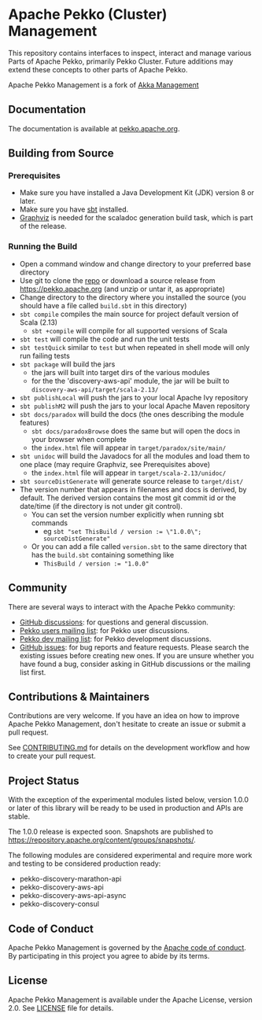 # Apache Pekko (Cluster) Management

This repository contains interfaces to inspect, interact and manage various Parts of Apache Pekko, primarily Pekko Cluster.
Future additions may extend these concepts to other parts of Apache Pekko.

Apache Pekko Management is a fork of [Akka Management](https://github.com/akka/akka-management)

## Documentation

The documentation is available at
[pekko.apache.org](https://pekko.apache.org/docs/pekko-management/current/).

## Building from Source

### Prerequisites
- Make sure you have installed a Java Development Kit (JDK) version 8 or later.
- Make sure you have [sbt](https://www.scala-sbt.org/) installed.
- [Graphviz](https://graphviz.gitlab.io/download/) is needed for the scaladoc generation build task, which is part of the release.

### Running the Build
- Open a command window and change directory to your preferred base directory
- Use git to clone the [repo](https://github.com/apache/incubator-pekko-management) or download a source release from https://pekko.apache.org (and unzip or untar it, as appropriate)
- Change directory to the directory where you installed the source (you should have a file called `build.sbt` in this directory)
- `sbt compile` compiles the main source for project default version of Scala (2.13)
    - `sbt +compile` will compile for all supported versions of Scala
- `sbt test` will compile the code and run the unit tests
- `sbt testQuick` similar to `test` but when repeated in shell mode will only run failing tests
- `sbt package` will build the jars
    - the jars will built into target dirs of the various modules
    - for the the 'discovery-aws-api' module, the jar will be built to `discovery-aws-api/target/scala-2.13/`
- `sbt publishLocal` will push the jars to your local Apache Ivy repository
- `sbt publishM2` will push the jars to your local Apache Maven repository
- `sbt docs/paradox` will build the docs (the ones describing the module features)
    - `sbt docs/paradoxBrowse` does the same but will open the docs in your browser when complete
    - the `index.html` file will appear in `target/paradox/site/main/`
- `sbt unidoc` will build the Javadocs for all the modules and load them to one place (may require Graphviz, see Prerequisites above)
    - the `index.html` file will appear in `target/scala-2.13/unidoc/`
- `sbt sourceDistGenerate` will generate source release to `target/dist/`
- The version number that appears in filenames and docs is derived, by default. The derived version contains the most git commit id or the date/time (if the directory is not under git control).
    - You can set the version number explicitly when running sbt commands
        - eg `sbt "set ThisBuild / version := \"1.0.0\"; sourceDistGenerate"`
    - Or you can add a file called `version.sbt` to the same directory that has the `build.sbt` containing something like
        - `ThisBuild / version := "1.0.0"`

## Community

There are several ways to interact with the Apache Pekko community:

- [GitHub discussions](https://github.com/apache/incubator-pekko-management/discussions): for questions and general discussion.
- [Pekko users mailing list](https://lists.apache.org/list.html?users@pekko.apache.org): for Pekko user discussions.
- [Pekko dev mailing list](https://lists.apache.org/list.html?dev@pekko.apache.org): for Pekko development discussions.
- [GitHub issues](https://github.com/apache/incubator-pekko-management/issues): for bug reports and feature requests. Please search the existing issues before creating new ones. If you are unsure whether you have found a bug, consider asking in GitHub discussions or the mailing list first.

## Contributions & Maintainers

Contributions are very welcome. If you have an idea on how to improve Apache Pekko Management, don't hesitate to create an issue or submit a pull request.

See [CONTRIBUTING.md](https://github.com/apache/incubator-pekko-management/blob/main/CONTRIBUTING.md) for details on the development workflow and how to create your pull request.

## Project Status

With the exception of the experimental modules listed below, version 1.0.0 or later of this library
will be ready to be used in production and APIs are stable.

The 1.0.0 release is expected soon. Snapshots are published to https://repository.apache.org/content/groups/snapshots/.

The following modules are considered experimental and require more work and testing to be considered production ready:

* pekko-discovery-marathon-api
* pekko-discovery-aws-api
* pekko-discovery-aws-api-async
* pekko-discovery-consul

## Code of Conduct

Apache Pekko Management is governed by the [Apache code of conduct](https://www.apache.org/foundation/policies/conduct.html). By participating in this project you agree to abide by its terms.

## License

Apache Pekko Management is available under the Apache License, version 2.0. See [LICENSE](https://github.com/apache/incubator-pekko-management/blob/main/LICENSE) file for details.
